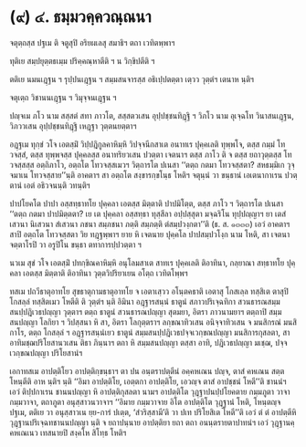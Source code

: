 <h1>(๙) ๔. ธมฺมวคฺควณฺณนา</h1>
<p> จตุตฺถสฺส ปฐเม ติ จตูสุปิ อริยผเลสุ สมาธิฯ ตถา  เวทิตพฺพาฯ</p>


<p> ทุติเย สมฺปยุตฺตธเมฺม ปริคฺคณฺหาตีติ ฯ น วิกฺขิปตีติ ฯ</p>


<p> ตติเย นมนเฎฺฐน ฯ รุปฺปนเฎฺฐน ฯ สมฺมสนจารสฺส อธิเปฺปตตฺตา เตฺวว วุตฺตํฯ เตนาห นฺติฯ</p>


<p> จตุเตฺถ  วิชานนเฎฺฐน ฯ วิมุจฺจนเฎฺฐน ฯ</p>


<p> ปญฺจเม  ภโว นาม สสฺสตํ สทา ภาวโต, สสฺสตวเสน อุปฺปชฺชนทิฎฺฐิ ฯ วิภโว นาม อุเจฺฉโท วินาสนเฎฺฐน, วิภววเสน อุปฺปชฺชนทิฎฺฐิ  เหฎฺฐา วุตฺตนยตฺตาฯ</p>


<p> อฎฺฐเม ทุกฺขํ วโจ เอตสฺมิํ วิปฺปฎิกูลคาหิมฺหิ วิปจฺจนีกสาเต อนาทเร ปุคฺคเลติ ทุพฺพโจ, ตสฺส กมฺมํ โทวจสฺสํ, ตสฺส ทุพฺพจสฺส ปุคฺคลสฺส อนาทริยวเสน ปวตฺตา เจตนาฯ ตสฺส ภาโว ติ จ ตสฺส ยถาวุตฺตสฺส โทวจสฺสสฺส อตฺถิภาโว, อตฺถโต โทวจสฺสเมวฯ วิตฺถารโต ปเนสา ‘‘ตตฺถ กตมา โทวจสฺสตา? สหธมฺมิเก วุจฺจมาเน โทวจสฺสาย’’นฺติ  อาคตาฯ สา อตฺถโต สงฺขารกฺขโนฺธ โหติฯ จตุนฺนํ วา ขนฺธานํ เอเตนากาเรน ปวตฺตานํ เอตํ อธิวจนนฺติ วทนฺติฯ</p>


<p>ปาปโยคโต ปาปา อสฺสทฺธาทโย ปุคฺคลา เอตสฺส มิตฺตาติ ปาปมิโตฺต, ตสฺส ภาโว ฯ วิตฺถารโต ปเนสา ‘‘ตตฺถ กตมา ปาปมิตฺตตา? เย เต ปุคฺคลา อสฺสทฺธา ทุสฺสีลา อปฺปสฺสุตา มจฺฉริโน ทุปฺปญฺญาฯ ยา เตสํ เสวนา นิเสวนา สํเสวนา ภชนา สมฺภชนา ภตฺติ สมฺภตฺติ ตํสมฺปวงฺกตา’’ติ (ธ. ส. ๑๓๓๓) เอวํ อาคตาฯ สาปิ อตฺถโต โทวจสฺสตา วิย ทฎฺฐพฺพาฯ ยาย หิ เจตนาย ปุคฺคโล ปาปสมฺปวโงฺก นาม โหติ, สา เจตนา จตฺตาโรปิ วา อรูปิโน ขนฺธา ตทาการปฺปวตฺตา ฯ</p>


<p> นวเม สุขํ วโจ เอตสฺมิํ ปทกฺขิณคาหิมฺหิ อนุโลมสาเต สาทเร ปุคฺคเลติ ติอาทินา, กลฺยาณา สทฺธาทโย ปุคฺคลา เอตสฺส มิตฺตาติ ติอาทินา วุตฺตวิปริยาเยน อโตฺถ เวทิตโพฺพฯ</p>


<p> ทสเม ปถวีธาตุอาทโย สุขธาตุกามธาตุอาทโย จ เอตาเสฺวว อโนฺตคธาติ เอตาสุ โกสเลฺล ทสฺสิเต ตาสุปิ โกสลฺลํ ทสฺสิตเมว โหตีติ ติ วุตฺตํฯ นฺติ อิมินา อฎฺฐารสนฺนํ ธาตูนํ สภาวปริเจฺฉทิกา สวนธารณสมฺมสนปฺปฎิเวธปญฺญา วุตฺตาฯ ตตฺถ ธาตูนํ สวนธารณปญฺญา สุตมยา, อิตรา ภาวนามยาฯ ตตฺถาปิ สมฺมสนปญฺญา โลกิยา ฯ วิปสฺสนา หิ สา, อิตรา โลกุตฺตราฯ ลกฺขณาทิวเสน อนิจฺจาทิวเสน จ มนสิกรณํ มนสิกาโร, ตตฺถ โกสลฺลํ ฯ อฎฺฐารสนฺนํเยว  ธาตูนํ สมฺมสนปฺปฎิเวธปจฺจเวกฺขณปญฺญา มนสิการกุสลตา, สา อาทิมชฺฌปริโยสานวเสน ติธา ภินฺนาฯ ตถา หิ สมฺมสนปญฺญา ตสฺสา อาทิ, ปฎิเวธปญฺญา มเชฺฌ, ปจฺจเวกฺขณปญฺญา ปริโยสานํฯ</p>


<p> เอกาทสเม อาปตฺติโยว อาปตฺติกฺขนฺธาฯ ตา ปน อนฺตราปตฺตีนํ อคฺคหเณน ปญฺจ, ตาสํ คหเณน สตฺต โหนฺตีติ อาห นฺติฯ นฺติ ‘‘อิมา อาปตฺติโย, เอตฺตกา อาปตฺติโย, เอวญฺจ ตาสํ อาปชฺชนํ โหตี’’ติ ชานนํฯ เอวํ ติปฺปกาเรน ชานนปญฺญา หิ อาปตฺติกุสลตา นามฯ อาปตฺติโต วุฎฺฐาปนปฺปโยคตาย กมฺมภูตา วาจา กมฺมวาจา, ตถาภูตา อนุสฺสาวนวาจาฯ ‘‘อิมาย กมฺมวาจาย อิโต อาปตฺติโต วุฎฺฐานํ โหติ, โหนฺตญฺจ ปฐเม, ตติเย วา อนุสฺสาวเน ยฺย-การํ ปเตฺต, ‘สํวริสฺสามี’ติ วา ปเท ปริโยสิเต โหตี’’ติ เอวํ ตํ ตํ อาปตฺตีหิ วุฎฺฐานปริเจฺฉทชานนปญฺญา นฺติ จ ยถาปนฺนาย อาปตฺติยา ยถา ตถา อนนฺตรายตาปาทนํฯ เอวํ วุฎฺฐานคฺคหเณเนว เทสนายปิ สงฺคโห สิโทฺธ โหติฯ</p>

</p>





